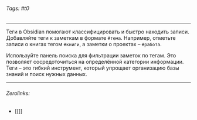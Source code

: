 ###### Tags:  #t0
___
Теги в Obsidian помогают классифицировать и быстро находить записи. Добавляйте теги к заметкам в формате `#тема`. Например, отметьте записи о книгах тегом `#книги`, а заметки о проектах – `#работа`.

Используйте панель поиска для фильтрации заметок по тегам. Это позволяет сосредоточиться на определённой категории информации. Теги – это гибкий инструмент, который упрощает организацию базы знаний и поиск нужных данных.
___
###### Zerolinks: 
- [[]]